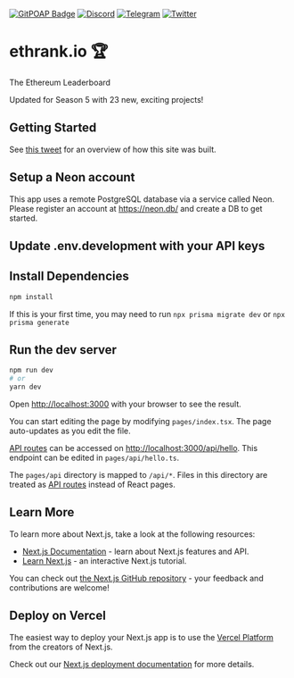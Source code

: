 [![GitPOAP Badge](https://public-api.gitpoap.io/v1/repo/Examp-LLC/ethrank/badge)](https://www.gitpoap.io/gh/Examp-LLC/ethrank)
[![Discord](https://img.shields.io/badge/Discord-grey)](https://discord.com/invite/CNVQWw6KFU)
[![Telegram](https://img.shields.io/badge/-Telegram-gray?&logo=telegram&logoColor=white)](https://t.me/ExampLLC)
[![Twitter](https://img.shields.io/twitter/follow/eth_rank?style=social)](https://twitter.com/eth_rank)

# ethrank.io 🏆

The Ethereum Leaderboard

Updated for Season 5 with 23 new, exciting projects!

## Getting Started

See [this tweet](https://twitter.com/blankey1337/status/1478051718617198593) for an overview of how this site was built.

## Setup a Neon account
This app uses a remote PostgreSQL database via a service called Neon.
Please register an account at https://neon.db/ and create a DB to get started.

## Update .env.development with your API keys

## Install Dependencies
```bash
npm install
```

If this is your first time, you may need to run `npx prisma migrate dev` or  `npx prisma generate`

## Run the dev server

```bash
npm run dev
# or
yarn dev
```

Open [http://localhost:3000](http://localhost:3000) with your browser to see the result.

You can start editing the page by modifying `pages/index.tsx`. The page auto-updates as you edit the file.

[API routes](https://nextjs.org/docs/api-routes/introduction) can be accessed on [http://localhost:3000/api/hello](http://localhost:3000/api/hello). This endpoint can be edited in `pages/api/hello.ts`.

The `pages/api` directory is mapped to `/api/*`. Files in this directory are treated as [API routes](https://nextjs.org/docs/api-routes/introduction) instead of React pages.

## Learn More

To learn more about Next.js, take a look at the following resources:

- [Next.js Documentation](https://nextjs.org/docs) - learn about Next.js features and API.
- [Learn Next.js](https://nextjs.org/learn) - an interactive Next.js tutorial.

You can check out [the Next.js GitHub repository](https://github.com/vercel/next.js/) - your feedback and contributions are welcome!

## Deploy on Vercel

The easiest way to deploy your Next.js app is to use the [Vercel Platform](https://vercel.com/new?utm_medium=default-template&filter=next.js&utm_source=create-next-app&utm_campaign=create-next-app-readme) from the creators of Next.js.

Check out our [Next.js deployment documentation](https://nextjs.org/docs/deployment) for more details.
